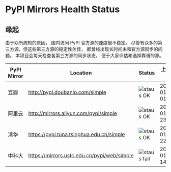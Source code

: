 PyPI Mirrors Health Status
===========================

## 缘起
由于众所周知的原因， 国内访问 PyPI 官方源的速度很不稳定。 尽管有众多的第三方源，但这些第三方源的稳定性欠佳， 都曾经出现长时间未和官方源同步的问题。 本项目会每天检查各第三方源的同步状态， 便于大家评估和选择靠谱的源。

| PyPI Mirror | Location | Status | 上次同步时间 |
| --- | --- | --- | --- |
| 豆瓣 | http://pypi.doubanio.com/simple | ![staus OK](https://img.shields.io/badge/staus-OK-brightgreen.svg?style=for-the-badge) | 2019-01-19 01:30:01 |
| 阿里云 | http://mirrors.aliyun.com/pypi/simple | ![staus OK](https://img.shields.io/badge/staus-OK-brightgreen.svg?style=for-the-badge) | 2019-01-18 23:31:50 |
| 清华 | https://pypi.tuna.tsinghua.edu.cn/simple | ![staus OK](https://img.shields.io/badge/staus-OK-brightgreen.svg?style=for-the-badge) | 2019-01-18 22:17:15 |
| 中科大 | https://mirrors.ustc.edu.cn/pypi/web/simple | ![staus fail](https://img.shields.io/badge/staus-fail-red.svg?style=for-the-badge) | 2019-01-16 14:48:02 |
